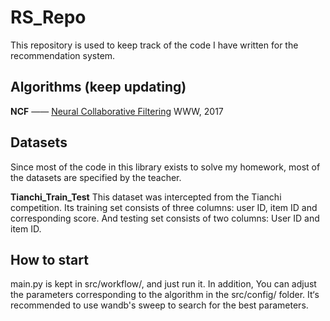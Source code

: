 # RS_Repo

This repository is used to keep track of the code I have written for the recommendation system.

## Algorithms (keep updating)
**NCF** —— [Neural Collaborative Filtering](https://arxiv.org/abs/1708.05031) WWW, 2017

## Datasets
Since most of the code in this library exists to solve my homework, most of the datasets are specified by the teacher.

**Tianchi_Train_Test** 
This dataset was intercepted from the Tianchi competition. Its training set consists of three columns: user ID, item ID and corresponding score. And testing set consists of two columns: User ID and item ID.

## How to start

main.py is kept in src/workflow/, and just run it. In addition, You can adjust the parameters corresponding to the algorithm in the src/config/ folder. It‘s recommended to use wandb's sweep to search for the best parameters.